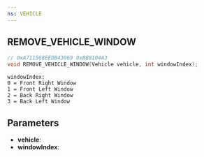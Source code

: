 ```yaml
---
ns: VEHICLE
---
```

## REMOVE_VEHICLE_WINDOW

```c
// 0xA711568EEDB43069 0xBB8104A3
void REMOVE_VEHICLE_WINDOW(Vehicle vehicle, int windowIndex);
```

```
windowIndex:  
0 = Front Right Window  
1 = Front Left Window  
2 = Back Right Window  
3 = Back Left Window  
```

## Parameters
* **vehicle**: 
* **windowIndex**: 

